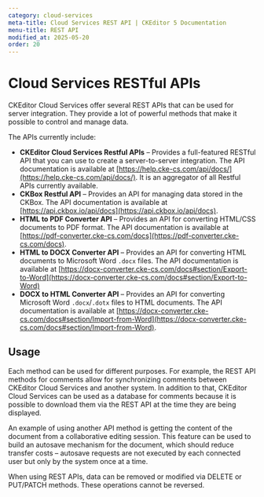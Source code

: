 ```yaml
---
category: cloud-services
meta-title: Cloud Services REST API | CKEditor 5 Documentation
menu-title: REST API
modified_at: 2025-05-20
order: 20
---
```


# Cloud Services RESTful APIs

CKEditor Cloud Services offer several REST APIs that can be used for server integration. They provide a lot of powerful methods that make it possible to control and manage data.

The APIs currently include:

* **CKEditor Cloud Services Restful APIs** &ndash; Provides a full-featured RESTful API that you can use to create a server-to-server integration. The API documentation is available at [https://help.cke-cs.com/api/docs/](https://help.cke-cs.com/api/docs/). It is an aggregator of all Restful APIs currently available.
* **CKBox Restful API** &ndash; Provides an API for managing data stored in the CKBox. The API documentation is available at [https://api.ckbox.io/api/docs](https://api.ckbox.io/api/docs).
* **HTML to PDF Converter API** &ndash; Provides an API for converting HTML/CSS documents to PDF format. The API documentation is available at [https://pdf-converter.cke-cs.com/docs](https://pdf-converter.cke-cs.com/docs).
* **HTML to DOCX Converter API** &ndash; Provides an API for converting HTML documents to Microsoft Word `.docx` files. The API documentation is available at [https://docx-converter.cke-cs.com/docs#section/Export-to-Word](https://docx-converter.cke-cs.com/docs#section/Export-to-Word)
* **DOCX to HTML Converter API** &ndash; Provides an API for converting Microsoft Word `.docx`/`.dotx` files to HTML documents. The API documentation is available at [https://docx-converter.cke-cs.com/docs#section/Import-from-Word](https://docx-converter.cke-cs.com/docs#section/Import-from-Word).

## Usage

Each method can be used for different purposes. For example, the REST API methods for comments allow for synchronizing comments between CKEditor Cloud Services and another system. In addition to that, CKEditor Cloud Services can be used as a database for comments because it is possible to download them via the REST API at the time they are being displayed.

An example of using another API method is getting the content of the document from a collaborative editing session. This feature can be used to build an autosave mechanism for the document, which should reduce transfer costs &ndash; autosave requests are not executed by each connected user but only by the system once at a time.

<info-box warning>
When using REST APIs, data can be removed or modified via DELETE or PUT/PATCH methods. These operations cannot be reversed.
</info-box>
